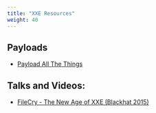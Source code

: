 ```yaml
---
title: "XXE Resources"
weight: 40
---
```


## Payloads

* [Payload All The Things](https://github.com/swisskyrepo/PayloadsAllTheThings/tree/master/XXE%20Injection)

## Talks and Videos:

* [FileCry - The New Age of XXE (Blackhat 2015)](https://www.youtube.com/watch?v=-gUkNAHR0jY)
